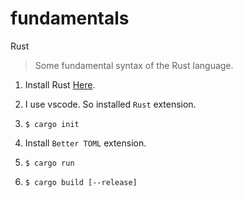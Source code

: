# fundamentals

Rust

> Some fundamental syntax of the Rust language.

1. Install Rust [Here](https://www.rust-lang.org/tools/install).

2. I use vscode. So installed `Rust` extension.

3. `$ cargo init`

4. Install `Better TOML` extension.

5. `$ cargo run`

6. `$ cargo build [--release]`
